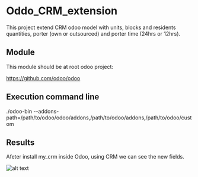 # Oddo_CRM_extension

This project extend CRM odoo model with units, blocks and residents quantities, porter (own or outsourced) and porter time (24hrs or 12hrs).

## Module

This module should be at root odoo project:

https://github.com/odoo/odoo

## Execution command line

./odoo-bin --addons-path=/path/to/odoo/odoo/addons,/path/to/odoo/addons,/path/to/odoo/custom

## Results

Afeter install my_crm inside Odoo, using CRM we can see the new fields.

![alt text](https://github.com/LeonardoFM/Odoo_CRM_extension/docs/images/image.jpg?raw=true)
